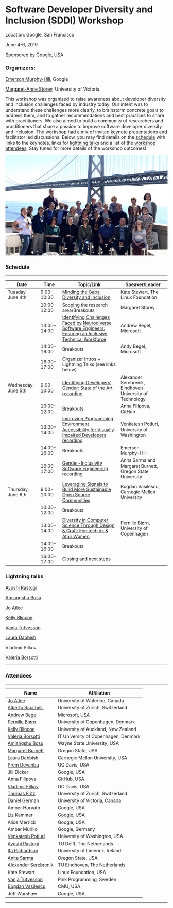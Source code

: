 # Software Developer Diversity and Inclusion (SDDI) Workshop

Location: Google, San Francisco

June 4-6, 2019

Sponsored by Google, USA

### Organizers: 

[Emerson Murphy-Hill](https://ai.google/research/people/EmersonMurphyHill),  Google 

[Margaret-Anne Storey](http://margaretstorey.com/),  University of Victoria   

This workshop was organized to raise awareness about developer diversity and inclusion challenges faced by industry today. Our intent was to understand these challenges more clearly, to brainstorm concrete goals to address them, and to gather recommendations and best practices to share with practitioners.  We also aimed to build a community of researchers and practitioners that share a passion to improve software developer diversity and inclusion.  The workshop had a mix of invited keynote presentations and facilitator led discussions.  Below, you may find details on the [schedule](#schedule) with links to the keynotes, links for [lightning talks](#lightning-talks) and a list of the [workshop attendees](#attendees).  Stay tuned for more details of the workshop outcomes! 

![Image description](group.jpg)


### Schedule

---

| Date | Time | Topic/Link | Speaker/Leader | 
| ---- | ---- | ----- | ---------------| 
| Tuesday June 4th | 9:00-10:00 | [Minding the Gaps: Diversity and Inclusion](https://drive.google.com/file/d/1X0dT2bw7zvCU0_12c7mBRk5MCExWhRd-/view?usp=sharing) | Kate Stewart, The Linux Foundation  | 
| | 10:00-12:00 | Scoping the research area/Breakouts | Margaret Storey |
| | 13:00-14:00 | [Identifying Challenges Faced by Neurodiverse Software Engineers: Ensuring an Inclusive Technical Workforce](https://andrewbegel.com/papers/autism-at-work-sddi-workshop-begel.pdf) | Andrew Begel, Microsoft |
| | 14:00-16:00 | Breakouts | Andy Begel, Microsoft | 
| | 16:00-17:00| Organizer Intros + Lightning Talks (see links below) | |
| Wednesday, June 5th | 9:00-10:00 | [Identifying Developers’ Gender: State of the Art](https://www.slideshare.net/aserebrenik/identifying-developers-gender-state-of-the-art-148953605) [recording](https://youtu.be/ZkbZUBYWWpg) | Alexander Serebrenik, Eindhoven University of Technology |
| | 10:00-12:00 | Breakouts | Anna Filipova, GitHub | 
| | 13:00-14:00 | [Improving Programming Environment Accessibility for Visually Impaired Developers](https://www.dropbox.com/sh/4ikx8gsv44lzm2a/AAAU4-bVVJjyifvdkVOrWzHya?dl=0) [recording](https://youtu.be/YIiHwXnglRE) | Venkatesh Potluri, University of Washington |
| | 14:00-16:00 | Breakouts | Emerson Murphy=Hill | 
| | 16:00-17:00 | [Gender-Inclusivity Software Engineering](https://drive.google.com/file/d/1V0-JCmOarr2AZysjKcfWfi11BzGmrYth/view?usp=sharing) [recording](https://youtu.be/JVTgpRfHXoI) | Anita Sarma and Margaret Burnett, Oregon State University |
| Thursday, June 6th | 9:00-10:00 | [Leveraging Signals to Build More Sustainable Open Source Communities](https://cmustrudel.github.io/slides/google-sddi.pdf) | Bogdan Vasilescu, Carnegie Mellon University |
| | 10:00-12:00 | Breakouts | |
| | 13:00-14:00 | [Diversity in Computer Science Through Design & Craft: Femtech.dk & Atari Women](https://www.dropbox.com/s/67z4dqx9enyyi4f/PernilleBjornGoogleJune2019_3.pdf?dl=0) | Pernille Bjørn, University of Copenhagen | 
| | 14:00-16:00 | Breakouts | | 
| | 16:00-17:00 | Closing and next steps | |

### Lightning talks

[Ayushi Rastogi](https://www.slideshare.net/AyushiRastogi12/geographical-diversity-and-software-development)

[Amiangshu Bosu](https://drive.google.com/file/d/15kvBPuncI65iAPYeOUYRs1vWRJZRB1yq/view?usp=sharing)

[Jo Atlee](https://drive.google.com/file/d/1Vt1FFmqdvM6leFA2qgO5nqodUN_VcE4Y/view?usp=sharing) 

[Kelly Blincoe](https://drive.google.com/file/d/1u7EFQtEpUpgFjLFEeYBp7SOf7NhMrnY3/view?usp=sharing) 

[Vanja Tufvesson](https://docs.google.com/presentation/d/1wmdSj3a65RgOyTgFbxU4xqNnVrJitC51przgJMFnPSo/edit?usp=sharing) 

[Laura Dabbish](https://docs.google.com/presentation/d/1eOfzA7r7Y8ycFSqSlTRzYtyShQjgz0o7lg8uLJI3zLI/edit?usp=sharing) 

Vladimir Filkov

[Valeria Borsotti](https://docs.google.com/presentation/d/11_QXJQzcb1Uiq-P4aCDqwrHdhtBRS2-Z-fL-G_IQ0UE/edit?usp=sharing) 


---

### Attendees 

---

| Name | Affiliation| 
| -------| ---------------| 
| [Jo Atlee](https://cs.uwaterloo.ca/~jmatlee/) | University of Waterloo, Canada| 
| [Alberto Bacchelli](https://sback.it) | University of Zurich, Switzerland |  
| [Andrew Begel](https://andrewbegel.com/) | Microsoft, USA |
| [Pernille Bjørn](http://www.circonflexe.dk/pernillebjorn/) | University of Copenhagen, Denmark | 
| [Kelly Blincoe](http://kblincoe.github.io) | University of Auckland, New Zealand |
| [Valeria Borsotti](https://pure.itu.dk/portal/en/persons/valeria-borsotti(d95ef042-b41c-46cf-b133-6b1d01cad170).html) | IT University of Copenhagen, Denmark | 
| [Amiangshu Bosu](http://amiangshu.com) | Wayne State University, USA| 
| [Margaret Burnett](http://web.engr.oregonstate.edu/~burnett/) | Oregon State, USA |
| Laura Dabbish| Carnegie Mellon University, USA |
| [Prem Devanbu](https://www.cs.ucdavis.edu/~devanbu) | UC Davis, USA |
| Jill Dicker | Google, USA |  
| Anna Filipova | GitHub, USA | 
| [Vladimir Filkov](https://web.cs.ucdavis.edu/~filkov/) | UC Davis, USA | 
| [Thomas Fritz](https://www.ifi.uzh.ch/en/seal/people/fritz.html)| University of Zurich, Switzerland | 
| Daniel German | University of Victoria, Canada |
| Amber Horvath | Google, USA |  
| Liz Kammer | Google, USA |
| Alice Merrick | Google, USA | 
| Ambar Murillo | Google, Germany | 
| [Venkatesh Potluri](https://venkateshpotluri.me )| University of Washington, USA|
| [Ayushi Rastogi](https://ayushirastogi.github.io/) | TU Delft, The Netherlands | 
| [Ita Richardson](https://ulris3.ul.ie/live/!W_VA_CV_BUILDER.POPUP?LAYOUT=Y&USER=ita.richardson%40lero.ie) | University of Limerick, Ireland | 
| [Anita Sarma](http://web.engr.oregonstate.edu/~sarmaa/) | Oregon State, USA | 
| [Alexander Serebrenik](http://www.win.tue.nl/~aserebre/) | TU Eindhoven, The Netherlands | 
| Kate Stewart | Linux Foundation, USA | 
| [Vanja Tufvesson](https://www.pinkprogramming.se/en/ ) |  Pink Programming, Sweden | 
| [Bogdan Vasilescu](https://cmustrudel.github.io/) |  CMU, USA |
| Jeff Warshaw | Google, USA |

---


